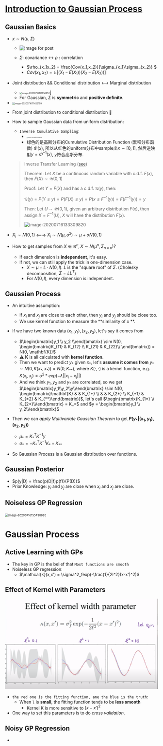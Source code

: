 # [Introduction to Gaussian Process](https://www.youtube.com/watch?v=4vGiHC35j9s&feature=emb_logo)

## Gaussian Basics

- $x \sim N(\mu, \Sigma)$ 
  
    - ![Image for post](/home/lemon/Workspace/myCheatSheet/Math/pic/1_qUy5tdKD3JF8SBpGfN9TpQ.png)
    
    - $\Sigma$: covariance <-> $\rho$ : correlation 
        - $\rho_{x_1x_2} = \frac{Cov(x_1,x_2)}{\sigma_{x_1}\sigma_{x_2}} $
        - $Cov(x_1,x_2) = \mathbb{E}[(X_1-E(X_1))(X_2-E(X_2))]$
    
- Joint distribution && Conditional distribution  <--> Marginal distribution
    - <img src="/home/lemon/Workspace/myCheatSheet/Math/pic/image-20200716110856952.png" alt="image-20200716110856952" style="zoom:50%;" />]
    - For Gaussian, $\Sigma$ is **symmetric** and **positive definite**. 
    
- <img src="/home/lemon/Workspace/myCheatSheet/Math/pic/123123.png" alt="image-20200716111425199" style="zoom:50%;" />
  
- From joint distribution to conditional distribution :arrow_up_small:
  
- How to sample Gaussian data from uniform distribution:

    - `Inverse Cumulative Sampling`:
        - <img src="/home/lemon/Workspace/myCheatSheet/Math/pic/image-20200716122325494.png" alt="image-20200716122325494" style="zoom:25%;" />
        - 绿色的是高斯分布的Cumulative Distribution Function (累积分布函数) $\Phi(x)$, 所以从红色的uniform分布中sample出$x\sim[0,1]$, 然后逆映射$y = \Phi^{-1}(x)$, $y$符合高斯分布.

    > Inverse Transfer Learning ([see](https://www2.isye.gatech.edu/~sman/courses/6644/Module07-RandomVariateGenerationSlides_171116.pdf))
    >
    > Theorem: Let $X$ be a continuous random variable with c.d.f. $F(x)$, then $F(X) \sim \mathcal{U}(0,1)$
    >
    > Proof: Let $Y = F(X)$ and has a c.d.f. $\mathcal{G}(y)$, then:
    >
    > $\mathcal{G}(y) = P(Y \leq y) = P(F(X) \leq y) = P(x \leq F^{-1}(y)) = F(F^{-1}(y)) = y$
    >
    > Then: Let $U \sim \mathcal{U}(0,1)$, given an arbitrary distribution $F(x)$, then assign $X = F^{-1}(U)$, $X$ will have the distribution $F(x)$.
    >
    > ![image-20200716133309820](/home/lemon/Workspace/myCheatSheet/Math/pic/image-20200716133309820.png)
    
- $X_i \sim N(0,1)$ <===> $X_i \sim N(\mu,\sigma^2) \sim \mu+\sigma N(0,1)$

- How to get samples from $X\in\mathbb{R}^n, X\sim N(\mu^n, \Sigma_{n\times n})$?
    - If each dimension is **independent**, it's easy.
    - If not, we can still apply the trick in one-dimension case.
        - $X\sim \mu+L\cdot N(0, I)$. $L$ is the "square root" of $\Sigma$. (Cholesky decomposition, $\Sigma=LL^T$)
        - For $N(0,I)$, every dimension is independent. 

## Gaussian Process

- An intuitive assumption: 
    - If $x_i$ and $x_j$ are close to each other, then $y_i$ and $y_j$ should be close too.
    - We use kernel function to measure the **similarity of $x$ **.
- If we have two known data $(x_1,y_1), (x_2,y_2)$, let's say it comes from 
    - $\begin{bmatrix}y_1 \\ y_2 \\\end{bmatrix} \sim N(0, \begin{bmatrix}K_{11} & K_{12} \\ K_{21} & K_{22}\\ \end{bmatrix}) = N(0, \mathbf{K})$ 
    - :warning: $\mathbf{K}$ is all calculated with **kernel function**.
    -  Then we want to predict $y_*$ given $x_*$, let's **assume it comes from** $y_*\sim N(0,K(x_*,x_*)) = N(0, K_{**})$, where $K(\cdot, \cdot)$ is a kernel function, e.g. $K(x_i, x_j) = \sigma^2 * exp(-\lambda||x_i - x_j||)$
    - And we think $y_1,y_2$ and $y_*$ are correlated, so we get $\begin{bmatrix}y_1\\y_2\\y\\\end{bmatrix} \sim N(0, \begin{bmatrix}\mathbf{K} & & K_{1*} \\ & & K_{2*} \\ K_{*1} & K_{*2} & K_{**}\end{bmatrix})$, let's call $\begin{bmatrix}K_{1*} \\ K_{2*}\\\end{bmatrix} = K_*$ and $y = \begin{bmatrix}y_1 \\ y_2\\\end{bmatrix}$

- Then we can *apply Multivariate Gaussian Theorem* to get **$P(y_* | (x_1,y_1), (x_2,y_2))$**
    - $\mu_* = K_*^TK^{-1}y$
    - $\sigma_* = -K_*^TK^{-1}K_* + K_{**}$ 
- So Gaussian Process is a Gaussian distribution over functions. 

## Gaussian Posterior

- $p(y|D) = \frac{p(D|f)p(f)}{P(D)}$
- Prior Knowledge: $y_i \text{ and } y_j$ are close when $x_i$ and $x_j$ are close.

## Noiseless GP Regression

<img src="/home/lemon/Workspace/myCheatSheet/Math/pic/image-20200716155438926.png" alt="image-20200716155438926" style="zoom:67%;" />

# Gaussian Process

## Active Learning with GPs

- The key in GP is the belief that `Most functions are smooth`
- Noiseless GP regression:
    - $\mathcal{k}(x,x') = \sigma^2_fexp(-\frac{1}{2l^2}(x-x')^2)$

## Effect of Kernel with Parameters

<img src="./pic/image-20200726152800951.png" alt="image-20200726152800951" style="zoom:67%;" />

- `the red one is the fitting function, ane the blue is the truth`:
    - When `l` is **small**, the fitting function tends to be **less smooth**
        - Kernel K is more sensitive to $(x-x')^2$
- One way to set this parameters is to do *cross validation*.

## Noisy GP Regression

-  